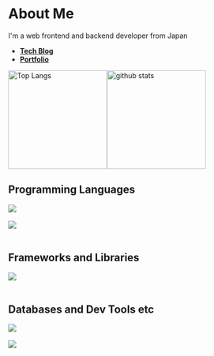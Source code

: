 # About Me
I'm a web frontend and backend developer from Japan

- [**Tech Blog**](https://errorda2.vercel.app/)
- [**Portfolio**](https://github.com/nachi739/Errorda2)

<div style="display: flex; justify-content: space-between; align-items: center;">
  <img alt="Top Langs" style="flex: 1; height: 200px;" src="https://github-readme-stats.vercel.app/api/top-langs/?username=nachi739&langs_count=6&layout=compact&count_private=true&show_icons=true&theme=dount" />         
  <img alt="github stats" style="flex: 2; height: 200px" src="https://github-readme-stats.vercel.app/api?username=nachi739&count_private=true&show_icons=true&show_icons=true&theme=compact" />
</div>

## Programming Languages

<img src="https://skillicons.dev/icons?i=js,typescript,java,php,bash" /> <br /><br />
<img src="https://skillicons.dev/icons?i=html,css" /> <br /><br />

## Frameworks and Libraries

<img src="https://skillicons.dev/icons?i=react,next,nodejs,tailwind,bootstrap" /> <br /><br />

## Databases and Dev Tools etc

<img src="https://skillicons.dev/icons?i=mysql,postgresql,aws,linux,docker" /> <br /><br />
<img src="https://skillicons.dev/icons?i=npm,yarn,github,git,vscode" /> <br /><br />
